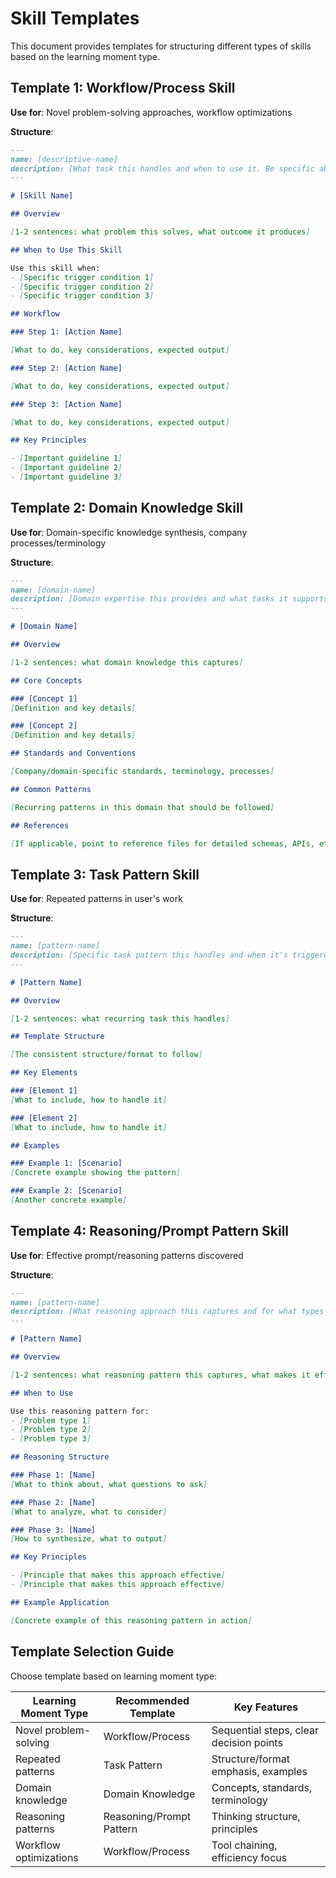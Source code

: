 # Skill Templates

This document provides templates for structuring different types of skills based on the learning moment type.

## Template 1: Workflow/Process Skill

**Use for**: Novel problem-solving approaches, workflow optimizations

**Structure**:
```markdown
---
name: [descriptive-name]
description: [What task this handles and when to use it. Be specific about triggers.]
---

# [Skill Name]

## Overview

[1-2 sentences: what problem this solves, what outcome it produces]

## When to Use This Skill

Use this skill when:
- [Specific trigger condition 1]
- [Specific trigger condition 2]
- [Specific trigger condition 3]

## Workflow

### Step 1: [Action Name]

[What to do, key considerations, expected output]

### Step 2: [Action Name]

[What to do, key considerations, expected output]

### Step 3: [Action Name]

[What to do, key considerations, expected output]

## Key Principles

- [Important guideline 1]
- [Important guideline 2]
- [Important guideline 3]
```

## Template 2: Domain Knowledge Skill

**Use for**: Domain-specific knowledge synthesis, company processes/terminology

**Structure**:
```markdown
---
name: [domain-name]
description: [Domain expertise this provides and what tasks it supports]
---

# [Domain Name]

## Overview

[1-2 sentences: what domain knowledge this captures]

## Core Concepts

### [Concept 1]
[Definition and key details]

### [Concept 2]
[Definition and key details]

## Standards and Conventions

[Company/domain-specific standards, terminology, processes]

## Common Patterns

[Recurring patterns in this domain that should be followed]

## References

[If applicable, point to reference files for detailed schemas, APIs, etc.]
```

## Template 3: Task Pattern Skill

**Use for**: Repeated patterns in user's work

**Structure**:
```markdown
---
name: [pattern-name]
description: [Specific task pattern this handles and when it's triggered]
---

# [Pattern Name]

## Overview

[1-2 sentences: what recurring task this handles]

## Template Structure

[The consistent structure/format to follow]

## Key Elements

### [Element 1]
[What to include, how to handle it]

### [Element 2]
[What to include, how to handle it]

## Examples

### Example 1: [Scenario]
[Concrete example showing the pattern]

### Example 2: [Scenario]
[Another concrete example]
```

## Template 4: Reasoning/Prompt Pattern Skill

**Use for**: Effective prompt/reasoning patterns discovered

**Structure**:
```markdown
---
name: [pattern-name]
description: [What reasoning approach this captures and for what types of problems]
---

# [Pattern Name]

## Overview

[1-2 sentences: what reasoning pattern this captures, what makes it effective]

## When to Use

Use this reasoning pattern for:
- [Problem type 1]
- [Problem type 2]
- [Problem type 3]

## Reasoning Structure

### Phase 1: [Name]
[What to think about, what questions to ask]

### Phase 2: [Name]
[What to analyze, what to consider]

### Phase 3: [Name]
[How to synthesize, what to output]

## Key Principles

- [Principle that makes this approach effective]
- [Principle that makes this approach effective]

## Example Application

[Concrete example of this reasoning pattern in action]
```

## Template Selection Guide

Choose template based on learning moment type:

| Learning Moment Type | Recommended Template | Key Features |
|---------------------|---------------------|--------------|
| Novel problem-solving | Workflow/Process | Sequential steps, clear decision points |
| Repeated patterns | Task Pattern | Structure/format emphasis, examples |
| Domain knowledge | Domain Knowledge | Concepts, standards, terminology |
| Reasoning patterns | Reasoning/Prompt Pattern | Thinking structure, principles |
| Workflow optimizations | Workflow/Process | Tool chaining, efficiency focus |

